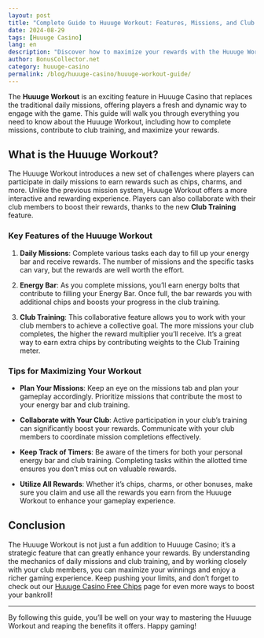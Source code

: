 ```yaml
---
layout: post
title: "Complete Guide to Huuuge Workout: Features, Missions, and Club Training Tips"
date: 2024-08-29
tags: [Huuuge Casino]
lang: en
description: "Discover how to maximize your rewards with the Huuuge Workout feature in Huuuge Casino. Learn about missions, club training, and more."
author: BonusCollector.net
category: huuuge-casino
permalink: /blog/huuuge-casino/huuuge-workout-guide/
---
```


The **Huuuge Workout** is an exciting feature in Huuuge Casino that replaces the traditional daily missions, offering players a fresh and dynamic way to engage with the game. This guide will walk you through everything you need to know about the Huuuge Workout, including how to complete missions, contribute to club training, and maximize your rewards.

## What is the Huuuge Workout?

The Huuuge Workout introduces a new set of challenges where players can participate in daily missions to earn rewards such as chips, charms, and more. Unlike the previous mission system, Huuuge Workout offers a more interactive and rewarding experience. Players can also collaborate with their club members to boost their rewards, thanks to the new **Club Training** feature.

### Key Features of the Huuuge Workout

1. **Daily Missions**: Complete various tasks each day to fill up your energy bar and receive rewards. The number of missions and the specific tasks can vary, but the rewards are well worth the effort.

2. **Energy Bar**: As you complete missions, you’ll earn energy bolts that contribute to filling your Energy Bar. Once full, the bar rewards you with additional chips and boosts your progress in the club training.

3. **Club Training**: This collaborative feature allows you to work with your club members to achieve a collective goal. The more missions your club completes, the higher the reward multiplier you’ll receive. It’s a great way to earn extra chips by contributing weights to the Club Training meter.

### Tips for Maximizing Your Workout

- **Plan Your Missions**: Keep an eye on the missions tab and plan your gameplay accordingly. Prioritize missions that contribute the most to your energy bar and club training.

- **Collaborate with Your Club**: Active participation in your club’s training can significantly boost your rewards. Communicate with your club members to coordinate mission completions effectively.

- **Keep Track of Timers**: Be aware of the timers for both your personal energy bar and club training. Completing tasks within the allotted time ensures you don’t miss out on valuable rewards.

- **Utilize All Rewards**: Whether it’s chips, charms, or other bonuses, make sure you claim and use all the rewards you earn from the Huuuge Workout to enhance your gameplay experience.

## Conclusion

The Huuuge Workout is not just a fun addition to Huuuge Casino; it’s a strategic feature that can greatly enhance your rewards. By understanding the mechanics of daily missions and club training, and by working closely with your club members, you can maximize your winnings and enjoy a richer gaming experience. Keep pushing your limits, and don’t forget to check out our [Huuuge Casino Free Chips](https://bonuscollector.net/huuuge-casino-free-chips/) page for even more ways to boost your bankroll!

---

By following this guide, you’ll be well on your way to mastering the Huuuge Workout and reaping the benefits it offers. Happy gaming!